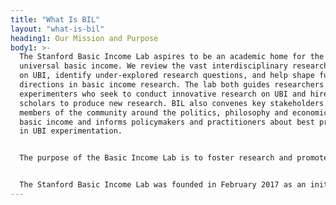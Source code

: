 ```yaml
---
title: "What Is BIL"
layout: "what-is-bil"
heading1: Our Mission and Purpose
body1: >-
  The Stanford Basic Income Lab aspires to be an academic home for the study of
  universal basic income. We review the vast interdisciplinary research produced
  on UBI, identify under-explored research questions, and help shape future
  directions in basic income research. The lab both guides researchers and
  experimenters who seek to conduct innovative research on UBI and hires
  scholars to produce new research. BIL also convenes key stakeholders and
  members of the community around the politics, philosophy and economics of
  basic income and informs policymakers and practitioners about best practices
  in UBI experimentation.


  The purpose of the Basic Income Lab is to foster research and promote a more informed public discussion about basic income and its potential to alleviate poverty, precariousness and inequality.


  The Stanford Basic Income Lab was founded in February 2017 as an initiative of the McCoy Family Center for Ethics in Society. Under the leadership of Associate Professor Juliana Bidadanure and the support and guidance of Joan Berry, Executive Director of the McCoy Family Center of Ethics in Society, the Basic Income Lab received seed funding from the Economic Security Project and the McCoy Family Center for Ethics in Society to create an academic home for the study and evaluation of basic income experiments.
---
```


